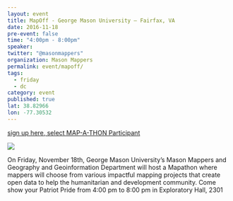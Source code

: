 ```yaml
---
layout: event
title: MapOff - George Mason University – Fairfax, VA
date: 2016-11-18
pre-event: false
time: "4:00pm - 8:00pm"
speaker: 
twitter: "@masonmappers"
organization: Mason Mappers
permalink: event/mapoff/
tags: 
  - friday
  - dc
category: event
published: true
lat: 38.82966
lon: -77.30532
---
```


[sign up here, select MAP-A-THON Participant](https://www.eventbrite.com/e/mad-aag-2016-tickets-26316097155?aff=eac2)

<img src="{{site.baseurl}}/img/post-images/mason_mappers_flyer.png">

On Friday, November 18th, George Mason University’s Mason Mappers and Geography and Geoinformation Department will host a Mapathon where mappers will choose from various impactful mapping projects that create open data to help the humanitarian and development community. Come show your Patriot Pride from 4:00 pm to 8:00 pm in Exploratory Hall, 2301



 
